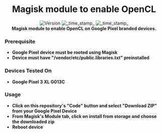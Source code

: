 <h1 align="center">Magisk module to enable OpenCL</h1>

<div align="center">
  <!-- Version -->
    <img src="https://img.shields.io/badge/Version-v1.0-blue.svg?longCache=true&style=popout-square"
      alt="Version" />
  <!-- Last Updated -->
    <img src="https://img.shields.io/badge/Updated-July 8, 2023-green.svg?longCache=true&style=flat-square"
      alt="_time_stamp_" />
  <!-- Min Magisk -->
    <img src="https://img.shields.io/badge/MinMagisk-26.1-red.svg?longCache=true&style=flat-square"
      alt="_time_stamp_" /></div>

<div align="center">
  <strong>Magisk module to enable OpenCL on Google Pixel branded devices.
</div>

### Prerequisite
- Google Pixel device must be rooted using Magisk
- Device must have "/vendor/etc/public.libraries.txt" preinstalled

### Devices Tested On
- Google Pixel 3 XL G013C

### Usage
- Click on this repository's "Code" button and select "Download ZIP" from your Google Pixel Device
- From Magisk's Module tab, click on install from storage and choose the downloaded zip
- Reboot device
